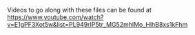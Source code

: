 Videos to go along with these files can be found at 
https://www.youtube.com/watch?v=E1gPF3Xot5w&list=PL949rIP5tr_MG52mhlMo_HlhB8xs1kFhm
